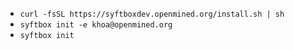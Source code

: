 - `curl -fsSL https://syftboxdev.openmined.org/install.sh | sh`
- `syftbox init -e khoa@openmined.org`
- `syftbox init`
